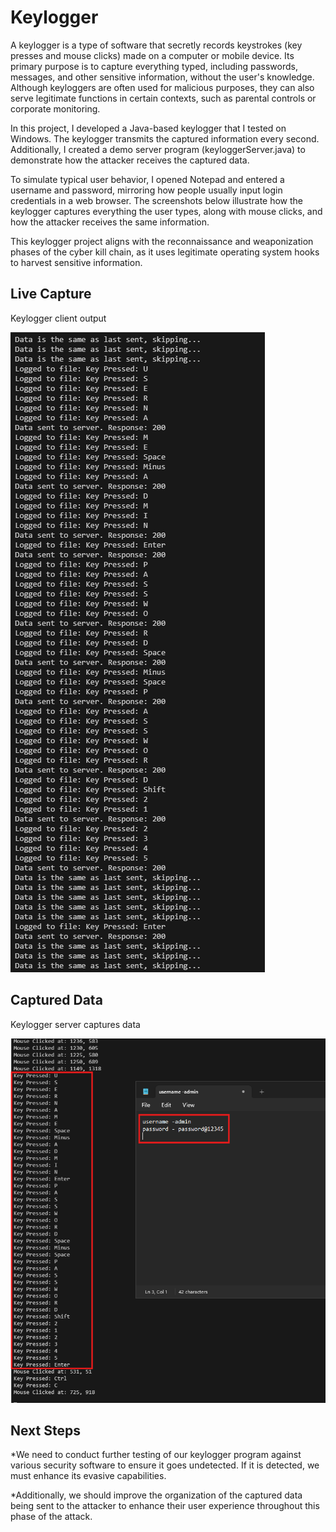 # Keylogger
A keylogger is a type of software that secretly records keystrokes (key presses and mouse clicks) made on a computer or mobile device. Its primary purpose is to capture everything typed, including passwords, messages, and other sensitive information, without the user's knowledge. Although keyloggers are often used for malicious purposes, they can also serve legitimate functions in certain contexts, such as parental controls or corporate monitoring.

In this project, I developed a Java-based keylogger that I tested on Windows. The keylogger transmits the captured information every second. Additionally, I created a demo server program (keyloggerServer.java) to demonstrate how the attacker receives the captured data.

To simulate typical user behavior, I opened Notepad and entered a username and password, mirroring how people usually input login credentials in a web browser. The screenshots below illustrate how the keylogger captures everything the user types, along with mouse clicks, and how the attacker receives the same information.

This keylogger project aligns with the reconnaissance and weaponization phases of the cyber kill chain, as it uses legitimate operating system hooks to harvest sensitive information.


## Live Capture
Keylogger client output

![keylogger client](keystrokes_client_demo.png)


## Captured Data
Keylogger server captures data

![keylogger server](keystrokes_server_demo.png)


## Next Steps
*We need to conduct further testing of our keylogger program against various security software to ensure it goes undetected. If it is detected, we must enhance its evasive capabilities. 

*Additionally, we should improve the organization of the captured data being sent to the attacker to enhance their user experience throughout this phase of the attack.
